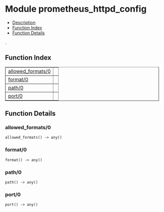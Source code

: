 

# Module prometheus_httpd_config #
* [Description](#description)
* [Function Index](#index)
* [Function Details](#functions)

.

<a name="index"></a>

## Function Index ##


<table width="100%" border="1" cellspacing="0" cellpadding="2" summary="function index"><tr><td valign="top"><a href="#allowed_formats-0">allowed_formats/0</a></td><td></td></tr><tr><td valign="top"><a href="#format-0">format/0</a></td><td></td></tr><tr><td valign="top"><a href="#path-0">path/0</a></td><td></td></tr><tr><td valign="top"><a href="#port-0">port/0</a></td><td></td></tr></table>


<a name="functions"></a>

## Function Details ##

<a name="allowed_formats-0"></a>

### allowed_formats/0 ###

`allowed_formats() -> any()`

<a name="format-0"></a>

### format/0 ###

`format() -> any()`

<a name="path-0"></a>

### path/0 ###

`path() -> any()`

<a name="port-0"></a>

### port/0 ###

`port() -> any()`

